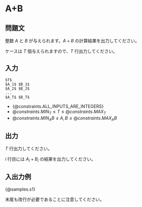 # A+B

## 問題文

整数 $A$ と $B$ が与えられます。$A + B$ の計算結果を出力してください。

ケースは $T$ 個与えられますので、$T$ 行出力してください。

## 入力

```
$T$
$A_1$ $B_1$
$A_2$ $B_2$
...
$A_T$ $B_T$
```

- {@constraints.ALL_INPUTS_ARE_INTEGERS}
- ${@constraints.MIN_T} \leq T \leq {@constraints.MAX_T}$
- ${@constraints.MIN_AB} \leq A, B \leq {@constraints.MAX_AB}$

## 出力

$T$ 行出力してください。

$i$ 行目には $A_i + B_i$ の結果を出力してください。

## 入出力例

{@samples.s1}

末尾も改行が必要であることに注意してください。
